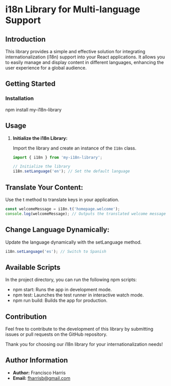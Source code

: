 # i18n Library for Multi-language Support

## Introduction

This library provides a simple and effective solution for integrating internationalization (i18n) support into your React applications. It allows you to easily manage and display content in different languages, enhancing the user experience for a global audience.

## Getting Started

### Installation

npm install my-i18n-library

## Usage

1.  **Initialize the i18n Library:**

    Import the library and create an instance of the `I18n` class.

    ```javascript
    import { i18n } from 'my-i18n-library';

    // Initialize the library
    i18n.setLanguage('en'); // Set the default language
    ```

## Translate Your Content:

Use the t method to translate keys in your application.

```javascript
const welcomeMessage = i18n.t('homepage.welcome');
console.log(welcomeMessage); // Outputs the translated welcome message
```

## Change Language Dynamically:

Update the language dynamically with the setLanguage method.

```javascript
i18n.setLanguage('es'); // Switch to Spanish
```

## Available Scripts

In the project directory, you can run the following npm scripts:

- npm start: Runs the app in development mode.
- npm test: Launches the test runner in interactive watch mode.
- npm run build: Builds the app for production.

## Contribution

Feel free to contribute to the development of this library by submitting issues or pull requests on the GitHub repository.

Thank you for choosing our i18n library for your internationalization needs!

## Author Information

- **Author:** Francisco Harris
- **Email:** fharrisb@gmail.com
